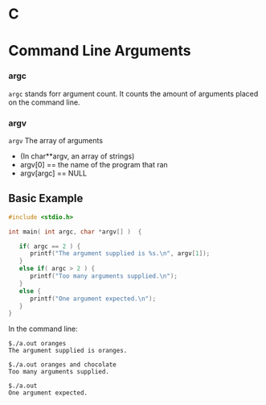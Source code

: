 # C
# Command Line Arguments

### argc
```argc``` stands forr argument count. It counts the amount of arguments placed on the command line.

### argv
```argv``` The array of arguments
- (In char**argv, an array of strings)
- argv[0] == the name of the program that ran
- argv[argc] == NULL

## Basic Example

```cpp
#include <stdio.h>

int main( int argc, char *argv[] )  {

   if( argc == 2 ) {
      printf("The argument supplied is %s.\n", argv[1]);
   }
   else if( argc > 2 ) {
      printf("Too many arguments supplied.\n");
   }
   else {
      printf("One argument expected.\n");
   }
}
```

In the command line:
```
$./a.out oranges
The argument supplied is oranges.

$./a.out oranges and chocolate
Too many arguments supplied.

$./a.out
One argument expected.
```
